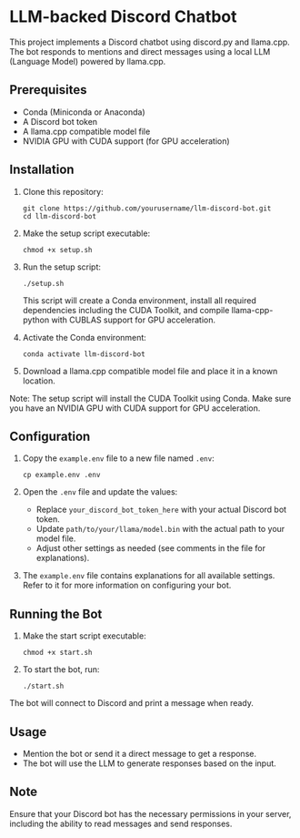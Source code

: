# LLM-backed Discord Chatbot

This project implements a Discord chatbot using discord.py and llama.cpp. The bot responds to mentions and direct messages using a local LLM (Language Model) powered by llama.cpp.

## Prerequisites

- Conda (Miniconda or Anaconda)
- A Discord bot token
- A llama.cpp compatible model file
- NVIDIA GPU with CUDA support (for GPU acceleration)

## Installation

1. Clone this repository:
   ```
   git clone https://github.com/yourusername/llm-discord-bot.git
   cd llm-discord-bot
   ```

2. Make the setup script executable:
   ```
   chmod +x setup.sh
   ```

3. Run the setup script:
   ```
   ./setup.sh
   ```

   This script will create a Conda environment, install all required dependencies including the CUDA Toolkit, and compile llama-cpp-python with CUBLAS support for GPU acceleration.

4. Activate the Conda environment:
   ```
   conda activate llm-discord-bot
   ```

5. Download a llama.cpp compatible model file and place it in a known location.

Note: The setup script will install the CUDA Toolkit using Conda. Make sure you have an NVIDIA GPU with CUDA support for GPU acceleration.

## Configuration

1. Copy the `example.env` file to a new file named `.env`:
   ```
   cp example.env .env
   ```

2. Open the `.env` file and update the values:
   - Replace `your_discord_bot_token_here` with your actual Discord bot token.
   - Update `path/to/your/llama/model.bin` with the actual path to your model file.
   - Adjust other settings as needed (see comments in the file for explanations).

3. The `example.env` file contains explanations for all available settings. Refer to it for more information on configuring your bot.

## Running the Bot

1. Make the start script executable:
   ```
   chmod +x start.sh
   ```

2. To start the bot, run:
   ```
   ./start.sh
   ```

The bot will connect to Discord and print a message when ready.

## Usage

- Mention the bot or send it a direct message to get a response.
- The bot will use the LLM to generate responses based on the input.

## Note

Ensure that your Discord bot has the necessary permissions in your server, including the ability to read messages and send responses.
